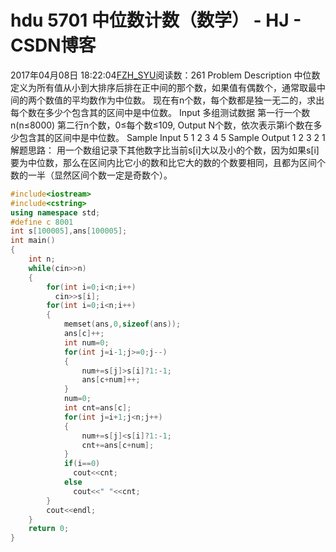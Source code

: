 # hdu  5701 中位数计数（数学） - HJ - CSDN博客
2017年04月08日 18:22:04[FZH_SYU](https://me.csdn.net/feizaoSYUACM)阅读数：261
Problem Description 
中位数定义为所有值从小到大排序后排在正中间的那个数，如果值有偶数个，通常取最中间的两个数值的平均数作为中位数。
现在有n个数，每个数都是独一无二的，求出每个数在多少个包含其的区间中是中位数。
Input 
多组测试数据
第一行一个数n(n≤8000)
第二行n个数，0≤每个数≤109,
Output 
N个数，依次表示第i个数在多少包含其的区间中是中位数。
Sample Input
5 
1 2 3 4 5
Sample Output
1 2 3 2 1
解题思路：
用一个数组记录下其他数字比当前s[i]大以及小的个数，因为如果s[i]要为中位数，那么在区间内比它小的数和比它大的数的个数要相同，且都为区间个数的一半（显然区间个数一定是奇数个）。
```cpp
#include<iostream>
#include<cstring>
using namespace std;
#define c 8001
int s[100005],ans[100005];
int main()
{
    int n;
    while(cin>>n)
    {
        for(int i=0;i<n;i++)
          cin>>s[i];
        for(int i=0;i<n;i++)
        {       
            memset(ans,0,sizeof(ans));
            ans[c]++;
            int num=0;
            for(int j=i-1;j>=0;j--)
            {
                num+=s[j]>s[i]?1:-1;
                ans[c+num]++;
            }
            num=0;
            int cnt=ans[c];
            for(int j=i+1;j<n;j++)
            {
                num+=s[j]<s[i]?1:-1;
                cnt+=ans[c+num];
            }
            if(i==0)
              cout<<cnt;
            else
              cout<<" "<<cnt;
        }
        cout<<endl;
    }
    return 0;
}
```
